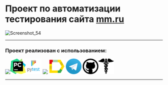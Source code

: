# Проект по автоматизации тестирования сайта <a target="_blank" href="https://mm.ru/"> mm.ru</a>
![Screenshot_54](https://github.com/user-attachments/assets/414f0530-61a4-404c-bc37-26c840f14fdd)

----
### Проект реализован с использованием:
<img src="design/icons/pyton.png" width="50"><img src="design/icons/pysharm.png" width="50"><img src="design/icons/pytest.png" width="50"> <img src="design/icons/intellij_pycharm.png"> <img src="design/icons/allure_report.png" width="50">  <img src="design/icons/tg.png" width="50"> <img src="design/icons/Github.png" width="50"><img src="design/icons/request.png" width="50">

----

